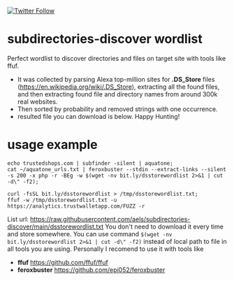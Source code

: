 [![Twitter Follow](https://img.shields.io/twitter/follow/0xbadad?style=social)](https://twitter.com/0xbadad)
# subdirectories-discover wordlist
Perfect wordlist to discover directories and files on target site with tools like ffuf.
- It was collected by parsing Alexa top-million sites for **.DS_Store** files (https://en.wikipedia.org/wiki/.DS_Store), extracting all the found files, and then extracting found file and directory names from around 300k real websites.
- Then sorted by probability and removed strings with one occurrence.
- resulted file you can download is below. Happy Hunting!
# usage example
```
echo trustedshops.com | subfinder -silent | aquatone;
cat ~/aquatone_urls.txt | feroxbuster --stdin --extract-links --silent -s 200 -x php -r -BEg -w $(wget -nv bit.ly/dsstorewordlist 2>&1 | cut -d\" -f2);
```
```
curl -fsSL bit.ly/dsstorewordlist > /tmp/dsstorewordlist.txt;
ffuf -w /tmp/dsstorewordlist.txt -u https://analytics.trustwalletapp.com/FUZZ -r
```
List url: https://raw.githubusercontent.com/aels/subdirectories-discover/main/dsstorewordlist.txt
You don't need to download it every time and store somewhere. You can use command `$(wget -nv bit.ly/dsstorewordlist 2>&1 | cut -d\" -f2)` instead of local path to file in all tools you are using.
Personally I recomend to use it with tools like
- **ffuf** https://github.com/ffuf/ffuf
- **feroxbuster** https://github.com/epi052/feroxbuster

